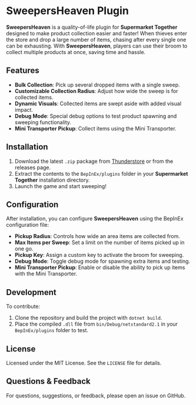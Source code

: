 # SweepersHeaven Plugin

**SweepersHeaven** is a quality-of-life plugin for **Supermarket Together** designed to make product collection easier and faster! When thieves enter the store and drop a large number of items, chasing after every single one can be exhausting. With **SweepersHeaven**, players can use their broom to collect multiple products at once, saving time and hassle.

## Features

- **Bulk Collection**: Pick up several dropped items with a single sweep.
- **Customizable Collection Radius**: Adjust how wide the sweep is for collected items.
- **Dynamic Visuals**: Collected items are swept aside with added visual impact.
- **Debug Mode**: Special debug options to test product spawning and sweeping functionality.
- **Mini Transporter Pickup**: Collect items using the Mini Transporter.

## Installation

1. Download the latest `.zip` package from [Thunderstore](https://thunderstore.io/c/supermarket-together/p/DooDesch/SweepersHeaven/) or from the releases page.
2. Extract the contents to the `BepInEx/plugins` folder in your **Supermarket Together** installation directory.
3. Launch the game and start sweeping!

## Configuration

After installation, you can configure **SweepersHeaven** using the BepInEx configuration file:

- **Pickup Radius**: Controls how wide an area items are collected from.
- **Max Items per Sweep**: Set a limit on the number of items picked up in one go.
- **Pickup Key**: Assign a custom key to activate the broom for sweeping.
- **Debug Mode**: Toggle debug mode for spawning extra items and testing.
- **Mini Transporter Pickup**: Enable or disable the ability to pick up items with the Mini Transporter.

## Development

To contribute:

1. Clone the repository and build the project with `dotnet build`.
2. Place the compiled `.dll` file from `bin/Debug/netstandard2.1` in your `BepInEx/plugins` folder to test.

## License

Licensed under the MIT License. See the `LICENSE` file for details.

## Questions & Feedback

For questions, suggestions, or feedback, please open an issue on GitHub.
